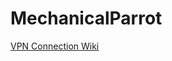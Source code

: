 # MechanicalParrot

[VPN Connection Wiki](https://gitlab.com/170FAK/mechanicalparrot/-/wikis/VPN-Connection-Wiki)
